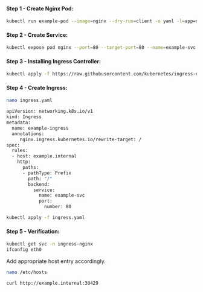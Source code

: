 
#### Step 1 - Create Nginx Pod:
```sh
kubectl run example-pod --image=nginx --dry-run=client -o yaml -l=app=nginx
```
#### Step 2 - Create Service:
```sh
kubectl expose pod nginx --port=80 --target-port=80 --name=example-svc
```
#### Step 3 - Installing Ingress Controller:
```sh
kubectl apply -f https://raw.githubusercontent.com/kubernetes/ingress-nginx/controller-v0.41.2/deploy/static/provider/baremetal/deploy.yaml
```
#### Step 4 - Create Ingress:
```sh
nano ingress.yaml
```
```sh
apiVersion: networking.k8s.io/v1
kind: Ingress
metadata:
  name: example-ingress
  annotations:
     nginx.ingress.kubernetes.io/rewrite-target: /
spec:
  rules:
  - host: example.internal
    http:
      paths:
      - pathType: Prefix
        path: "/"
        backend:
          service:
            name: example-svc
            port:
              number: 80
```
```sh
kubectl apply -f ingress.yaml
```
#### Step 5 - Verification:
```sh
kubectl get svc -n ingress-nginx
ifconfig eth0
```
Add appropriate host entry accordingly.
```sh
nano /etc/hosts
```
```sh
curl http://example.internal:30429
```
